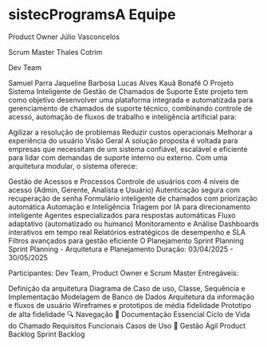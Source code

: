 # sistecProgramsA Equipe
Product Owner
Júlio Vasconcelos

Scrum Master
Thales Cotrim

Dev Team

Samuel Parra
Jaqueline Barbosa
Lucas Alves
Kauã Bonafé
O Projeto
Sistema Inteligente de Gestão de Chamados de Suporte
Este projeto tem como objetivo desenvolver uma plataforma integrada e automatizada para gerenciamento de chamados de suporte técnico, combinando controle de acesso, automação de fluxos de trabalho e inteligência artificial para:

Agilizar a resolução de problemas
Reduzir custos operacionais
Melhorar a experiência do usuário
Visão Geral
A solução proposta é voltada para empresas que necessitam de um sistema confiável, escalável e eficiente para lidar com demandas de suporte interno ou externo. Com uma arquitetura modular, o sistema oferece:

Gestão de Acessos e Processos
Controle de usuários com 4 níveis de acesso (Admin, Gerente, Analista e Usuário)
Autenticação segura com recuperação de senha
Formulário inteligente de chamados com priorização automática
Automação e Inteligência
Triagem por IA para direcionamento inteligente
Agentes especializados para respostas automáticas
Fluxo adaptativo (automatizado ou humano)
Monitoramento e Análise
Dashboards interativos em tempo real
Relatórios estratégicos de desempenho e SLA
Filtros avançados para gestão eficiente
O Planejamento
Sprint Planning
Sprint Planning - Arquitetura e Planejamento
Duração: 03/04/2025 - 30/05/2025

Participantes: Dev Team, Product Owner e Scrum Master
Entregáveis:

Definição da arquitetura
Diagrama de Caso de uso, Classe, Sequência e Implementação
Modelagem de Banco de Dados
Arquitetura da informação e fluxos de usuário
Wireframes e prototipos de média fidelidade
Prototipo de alta fidelidade
🔍 Navegação
📌 Documentação Essencial
Ciclo de Vida do Chamado
Requisitos Funcionais
Casos de Uso
🚀 Gestão Ágil
Product Backlog
Sprint Backlog
